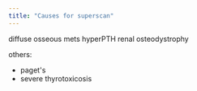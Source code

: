 ```yaml
---
title: "Causes for superscan"
---
```

diffuse osseous mets
hyperPTH
renal osteodystrophy

others:
- paget's
- severe thyrotoxicosis

